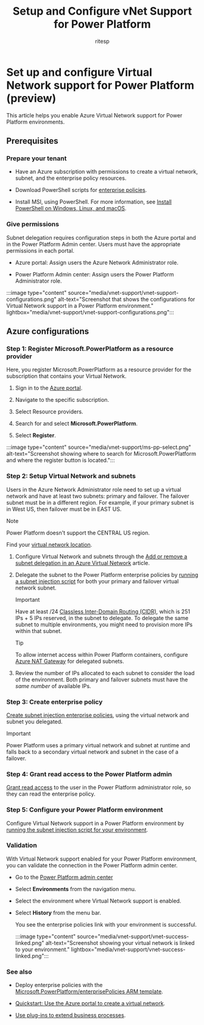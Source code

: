 ﻿---
title: Setup and Configure vNet Support for Power Platform
description: Learn how to setup and configure vNet support for Power Platform.
ms.date: 2/15/2024
ms.topic: overview
ms.component: pa-admin
ms.subservice: admin
author: ritesp
ms.author: ritesp
search.audienceType: admin
ms.custom: "admin-security"
---

# Set up and configure Virtual Network support for Power Platform (preview)

This article helps you enable Azure Virtual Network support for Power Platform environments.

## Prerequisites

### Prepare your tenant

- Have an Azure subscription with permissions to create a virtual network, subnet, and the enterprise policy resources.

- Download PowerShell scripts for [enterprise policies](https://github.com/microsoft/PowerApps-Samples/tree/master/powershell/enterprisePolicies).

- Install MSI, using PowerShell. For more information, see [Install PowerShell on Windows, Linux, and macOS](/powershell/scripting/install/installing-powershell).

### Give permissions

Subnet delegation requires configuration steps in both the Azure portal and in the Power Platform Admin center. Users must have the appropriate permissions in each portal.

- Azure portal: Assign users the Azure Network Administrator role.

- Power Platform Admin center: Assign users the Power Platform Administrator role.

:::image type="content" source="media/vnet-support/vnet-support-configurations.png" alt-text="Screenshot that shows the configurations for Virtual Network support in a Power Platform environment." lightbox="media/vnet-support/vnet-support-configurations.png":::

## Azure configurations

### Step 1: Register Microsoft.PowerPlatform as a resource provider

Here, you register Microsoft.PowerPlatform as a resource provider for the subscription that contains your Virtual Network.

1. Sign in to the [Azure portal](https://portal.azure.com/).

1. Navigate to the specific subscription.

1. Select Resource providers.

1. Search for and select **Microsoft.PowerPlatform**.

1. Select **Register**.

:::image type="content" source="media/vnet-support/ms-pp-select.png" alt-text="Screenshot showing where to search for Microsoft.PowerPlatform and where the register button is located.":::

### Step 2: Setup Virtual Network and subnets

Users in the Azure Network Administrator role need to set up a virtual network and have at least two subnets: primary and failover. The failover subnet must be in a different region. For example, if your primary subnet is in West US, then failover must be in EAST US.

> [!NOTE]
> Power Platform doesn't support the CENTRAL US region.
>
> Find your [virtual network location](https://github.com/microsoft/PowerApps-Samples/blob/master/powershell/enterprisePolicies/SubnetInjection/ValidateVnetLocationForEnterprisePolicy.ps1).

1. Configure Virtual Network and subnets through the [Add or remove a subnet delegation in an Azure Virtual Network](/azure/virtual-network/manage-subnet-delegation?tabs=manage-subnet-delegation-portal) article.

1. Delegate the subnet to the Power Platform enterprise policies by [running a subnet injection script](https://github.com/microsoft/PowerApps-Samples/tree/master/powershell/enterprisePolicies#1-setup-virtual-network-for-subnet-injection) for both your primary and failover virtual network subnet.

   > [!IMPORTANT]
   > Have at least /24 [Classless Inter-Domain Routing (CIDR)](https://datatracker.ietf.org/doc/html/rfc4632), which is 251 IPs + 5 IPs reserved, in the subnet to delegate. To delegate the same subnet to multiple environments, you might need to provision more IPs within that subnet.

   > [!TIP]
   > To allow internet access within Power Platform containers, configure [Azure NAT Gateway](/azure/nat-gateway/nat-overview) for delegated subnets.

1. Review the number of IPs allocated to each subnet to consider the load of the environment. Both primary and failover subnets must have the _same number_ of available IPs.

### Step 3: Create enterprise policy

[Create subnet injection enterprise policies](https://github.com/microsoft/PowerApps-Samples/tree/master/powershell/enterprisePolicies#2-create-subnet-injection-enterprise-policy), using the virtual network and subnet you delegated.

> [!IMPORTANT]
> Power Platform uses a primary virtual network and subnet at runtime and falls back to a secondary virtual network and subnet in the case of a failover.

### Step 4: Grant read access to the Power Platform admin

[Grant read access](customer-managed-key.md#grant-the-power-platform-admin-privilege-to-read-enterprise-policy) to the user in the Power Platform administrator role, so they can read the enterprise policy.

### Step 5: Configure your Power Platform environment

Configure Virtual Network support in a Power Platform environment by [running the subnet injection script for your environment](https://github.com/microsoft/PowerApps-Samples/tree/master/powershell/enterprisePolicies#7-set-subnet-injection-for-an-environment).

### Validation

With Virtual Network support enabled for your Power Platform environment, you can validate the connection in the Power Platform admin center.

- Go to the [Power Platform admin center](https://aka.ms/ppac)

- Select **Environments** from the navigation menu.

- Select the environment where Virtual Network support is enabled.

- Select **History** from the menu bar.

  You see the enterprise policies link with your environment is successful.

  :::image type="content" source="media/vnet-support/vnet-success-linked.png" alt-text="Screenshot showing your virtual network is linked to your environment." lightbox="media/vnet-support/vnet-success-linked.png":::

### See also

- Deploy enterprise policies with the [Microsoft.PowerPlatform/enterprisePolicies ARM template](/azure/templates/microsoft.powerplatform/enterprisepolicies?pivots=deployment-language-arm-template).

- [Quickstart: Use the Azure portal to create a virtual network](/azure/virtual-network/quick-create-portal).

- [Use plug-ins to extend business processes](/power-apps/developer/data-platform/plug-ins).
